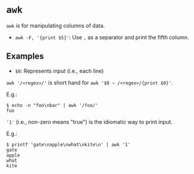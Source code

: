 # `awk`

`awk` is for manipulating columns of data.

- `awk -F, '{print $5}'`: Use `,` as a separator and print the fifth column.

## Examples

- `$0`: Represents input (i.e., each line)

`awk '/<regex>/'` is short hand for `awk '$0 ~ /<regex>/{print $0}'`.

E.g.:

```
$ echo -n "foo\nbar" | awk '/foo/'
foo
```

`'1'` (i.e., non-zero means "true") is the idiomatic way to print input.

E.g.:

```
$ printf 'gate\napple\nwhat\nkite\n' | awk '1'
gate
apple
what
kite
```
